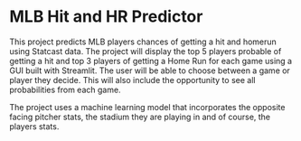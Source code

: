 # MLB Hit and HR Predictor

This project predicts MLB players chances of getting a hit and homerun using Statcast data. 
The project will display the top 5 players probable of getting a hit and top 3 players of getting a Home Run for each game using a GUI built with Streamlit. 
The user will be able to choose between a game or player they decide. This will also include the opportunity to see all probabilities from each game. 

The project uses a machine learning model that incorporates the opposite facing pitcher stats, the stadium they are playing in and of course, the players stats. 

